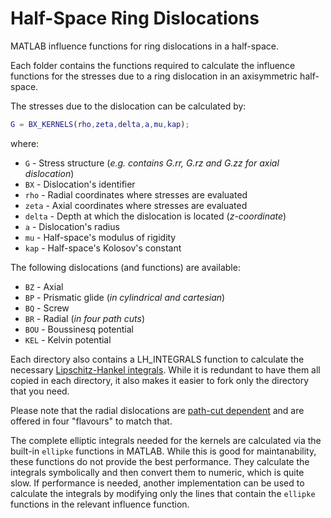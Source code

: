 # Half-Space Ring Dislocations

MATLAB influence functions for ring dislocations in a half-space.

Each folder contains the functions required to calculate the influence functions for the stresses due to a ring dislocation in an axisymmetric half-space.

The stresses due to the dislocation can be calculated by:

```matlab
G = BX_KERNELS(rho,zeta,delta,a,mu,kap);
```

where:

* `G` - Stress structure (*e.g. contains G.rr, G.rz and G.zz for axial dislocation*)
* `BX` - Dislocation's identifier
* `rho` - Radial coordinates where stresses are evaluated
* `zeta` - Axial coordinates where stresses are evaluated
* `delta` - Depth at which the dislocation is located (*z-coordinate*)
* `a` - Dislocation's radius
* `mu` - Half-space's modulus of rigidity
* `kap` - Half-space's Kolosov's constant

The following dislocations (and functions) are available:

* `BZ` - Axial
* `BP` - Prismatic glide (*in cylindrical and cartesian*)
* `BQ` - Screw
* `BR` - Radial (*in four path cuts*)
* `BOU` - Boussinesq potential
* `KEL` - Kelvin potential

Each directory also contains a LH_INTEGRALS function to calculate the necessary [Lipschitz-Hankel integrals](https://github.com/jhonatan-lopes/LH_INTEGRALS). While it is redundant to have them all copied in each directory, it also makes it easier to fork only the directory that you need.

Please note that the radial dislocations are [path-cut dependent](https://www.sciencedirect.com/science/article/pii/S0020768308003648) and are offered in four "flavours" to match that. 

The complete elliptic integrals needed for the kernels are calculated via the built-in `ellipke` functions in MATLAB. While this is good for maintanability, these functions do not provide the best performance. They calculate the integrals symbolically and then convert them to numeric, which is quite slow. If performance is needed, another implementation can be used to calculate the integrals by modifying only the lines that contain the `ellipke` functions in the relevant influence function.

